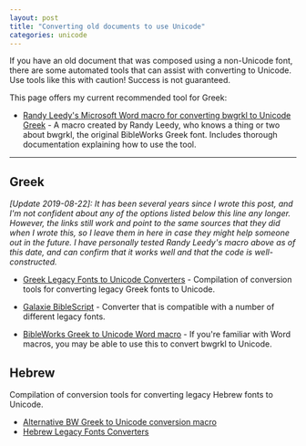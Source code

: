 ```yaml
---
layout: post
title: "Converting old documents to use Unicode"
categories: unicode
---
```


If you have an old document that was composed using a non-Unicode font, there are some automated tools that can assist with converting to Unicode. Use tools like this with caution! Success is not guaranteed.

This page offers my current recommended tool for Greek:

* [Randy Leedy's Microsoft Word macro for converting bwgrkl to Unicode Greek](https://www.ntgreekguy.com/unicodemacro) - A macro created by Randy Leedy, who knows a thing or two about bwgrkl, the original BibleWorks Greek font. Includes thorough documentation explaining how to use the tool.

---

## Greek

*[Update 2019-08-22]: It has been several years since I wrote this post, and I'm not confident about any of the options listed below this line any longer. However, the links still work and point to the same sources that they did when I wrote this, so I leave them in here in case they might help someone out in the future. I have personally tested Randy Leedy's macro above as of this date, and can confirm that it works well and that the code is well-constructed.* 

* [Greek Legacy Fonts to Unicode Converters](http://bibleandtech.blogspot.com/2010/05/greek-legacy-fonts-to-unicode.html) - Compilation of conversion tools for converting legacy Greek fonts to Unicode.

* [Galaxie BibleScript](http://www.galaxie.com/biblescript) - Converter that is compatible with a number of different legacy fonts.

* [BibleWorks Greek to Unicode Word macro](http://www.bibleworks.com/forums/showthread.php?p=2174&postcount=12) - If you're familiar with Word macros, you may be able to use this to convert bwgrkl to Unicode.

## Hebrew 

Compilation of conversion tools for converting legacy Hebrew fonts to Unicode.

* [Alternative BW Greek to Unicode conversion macro](http://www.bibleworks.com/forums/archive/index.php/t-1545.html)
* [Hebrew Legacy Fonts Converters](http://bibleandtech.blogspot.com/2010/06/hebrew-legacy-fonts-converters.html)

